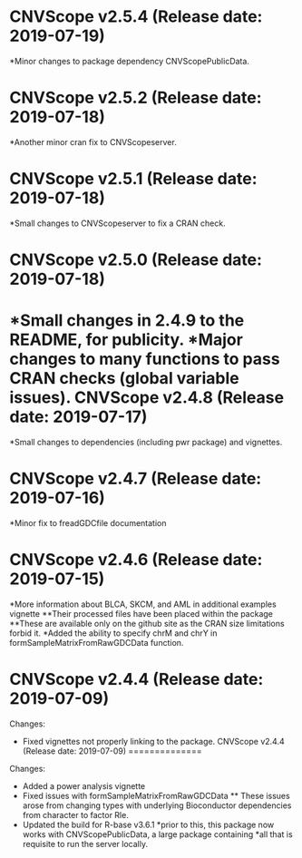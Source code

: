 CNVScope v2.5.4 (Release date: 2019-07-19)
==============
*Minor changes to package dependency CNVScopePublicData.

CNVScope v2.5.2 (Release date: 2019-07-18)
==============
*Another minor cran fix to CNVScopeserver.

CNVScope v2.5.1 (Release date: 2019-07-18)
==============
*Small changes to CNVScopeserver to fix a CRAN check.

CNVScope v2.5.0 (Release date: 2019-07-18)
==============
*Small changes in 2.4.9 to the README, for publicity.
*Major changes to many functions to pass CRAN checks (global variable issues).
CNVScope v2.4.8 (Release date: 2019-07-17)
==============
*Small changes to dependencies (including pwr package) and vignettes.

CNVScope v2.4.7 (Release date: 2019-07-16)
==============
*Minor fix to freadGDCfile documentation

CNVScope v2.4.6 (Release date: 2019-07-15)
==============
*More information about BLCA, SKCM, and AML in additional examples vignette
**Their processed files have been placed within the package
**These are available only on the github site as the CRAN size limitations forbid it.
*Added the ability to specify chrM and chrY in formSampleMatrixFromRawGDCData function.

CNVScope v2.4.4 (Release date: 2019-07-09)
==============

Changes:
* Fixed vignettes not properly linking to the package.
CNVScope v2.4.4 (Release date: 2019-07-09)
==============

Changes:

* Added a power analysis vignette
* Fixed issues with formSampleMatrixFromRawGDCData
** These issues arose from changing types with underlying Bioconductor dependencies from character to factor Rle.
* Updated the build for R-base v3.6.1
*prior to this, this package now works with CNVScopePublicData, a large package containing
*all that is requisite to run the server locally.
